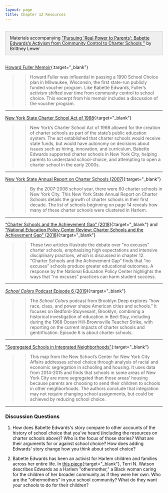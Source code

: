 ```yaml
---
layout: page
title: Chapter 12 Resources
---
```

<div class="chapterReference" style="border: 1px solid #ccc; padding: 12px 14px; background-color: #efefef; margin:30px 0;">
Materials accompanying <a href="{{ site.baseurl }}/chapters/12/" target="_blank"> "Pursuing 'Real Power to Parents': Babette Edwards’s Activism from Community Control to Charter Schools "</a> by Brittney Lewer
</div>

[Howard Fuller Memoir](https://www.educationnext.org/origins-milwaukee-parental-choice-program-no-struggle-no-progress-fuller/){:target="_blank"}

>> Howard Fuller was influential in passing a 1990 School Choice plan in Milwaukee, Wisconsin, the first state-run publicly funded voucher program. Like Babette Edwards, Fuller’s activism shifted over time from community control to school choice. This excerpt from his memoir includes a discussion of the voucher program.

---

[New York State Charter School Act of 1998](https://www.nyccharterschools.org/resources/new-york-state-charter-schools-act-1998-amended){:target="_blank"}

>> New York’s Charter School Act of 1998 allowed for the creation of charter schools as part of the state’s public education system. The act established that charter schools would receive state funds, but would have autonomy on decisions about issues such as hiring, innovation, and curriculum. Babette Edwards supported charter schools in New York City, helping parents to understand school-choice, and attempting to open a charter school in the early 2000s.

---

[New York State Annual Report on Charter Schools (2007)](http://www.p12.nysed.gov/psc/documents/07-088-3-09.pdf){:target="_blank"}

>> By the 2007-2008 school year, there were 60 charter schools in New York City. This New York State Annual Report on Charter Schools details the growth of charter schools in their first decade. The list of schools beginning on page 14 reveals how many of these charter schools were clustered in Harlem.

---

[“Charter Schools and the Achievement Gap” (2018)](https://futureofchildren.princeton.edu/news/charter-schools-and-achievement-gap){:target="_blank"} and ["National Education Policy Center Review: Charter Schools and the Achievement Gap" (2018)](https://nepc.colorado.edu/thinktank/review-no-excuses){:target="_blank"}

>> These two articles illustrate the debate over “no excuses” charter schools, emphasizing high expectations and intensive disciplinary practices, which is discussed in chapter 12. “Charter Schools and the Achievement Gap” finds that “no excuses” schools produce greater educational outcomes. A response by the National Education Policy Center highlights the ways that “no excuses” practices can harm student success.

---

[*School Colors* Podcast Episode 6 (2019)](https://www.schoolcolorspodcast.com/episodes/episode-6-mo-charters-mo-problems){:target="_blank"}

>> The *School Colors* podcast from Brooklyn Deep explores “how race, class, and power shape American cities and schools.” It focuses on Bedford-Stuyvesant, Brooklyn, combining a historical investigation of education in Bed-Stuy, including during the 1968 Ocean Hill-Brownsville Teacher Strike, with reporting on the current impacts of charter schools and gentrification. Episode 6 is about charter schools.

---

["Segregated Schools in Integrated Neighborhoods"](http://www.centernyc.org/segregatedschools){:target="_blank"}

>> This map from the New School’s Center for New York City Affairs addresses school choice through analysis of racial and economic segregation in schooling and housing. It uses data from 2014-2015 and finds that schools in some areas of New York City are more segregated than those areas’ housing because parents are choosing to send their children to schools in other neighborhoods. The authors conclude that integration may not require changing school assignments, but could be achieved by reducing school choice.

---

### Discussion Questions

1. How does Babette Edwards's story compare to other accounts of the history of school choice that you've heard (including the resources on charter schools above)? Who is the focus of those stories? What are their arguments for or against school choice? How does adding Edwards' story change how you think about school choice?

2. Babette Edwards has been an activist for Harlem children and families across her entire life. In [this piece](https://www.gothamcenter.org/blog/a-love-letter-to-babette-edwards-harlems-othermother){:target="_blank"}, Terri N. Watson describes Edwards as a Harlem "othermother," a Black woman caring for the children of her broader community as if they were her own. Who are the "othermothers" in your school community? What do they want your schools to do for their children?
